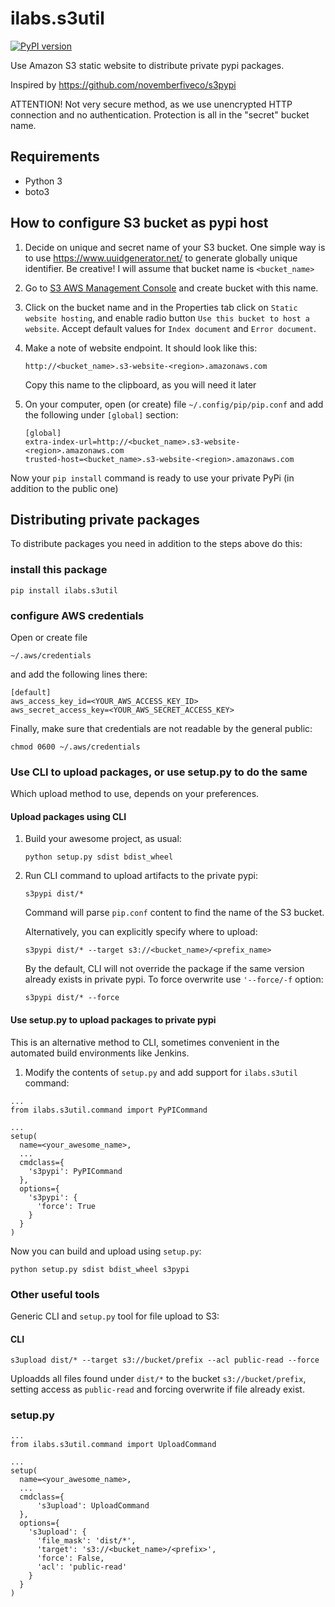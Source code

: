 # ilabs.s3util
[![PyPI version](https://badge.fury.io/py/ilabs.s3util.svg)](https://badge.fury.io/py/ilabs.s3util)

Use Amazon S3 static website to distribute private pypi packages.

Inspired by https://github.com/novemberfiveco/s3pypi

ATTENTION! Not very secure method, as we use unencrypted HTTP connection and
no authentication. Protection is all in the "secret" bucket name.

## Requirements

* Python 3
* boto3

## How to configure S3 bucket as pypi host

1. Decide on unique and secret name of your S3 bucket. One simple way is to
   use https://www.uuidgenerator.net/ to generate globally unique identifier.
   Be creative! I will assume that bucket name is `<bucket_name>`

2. Go to [S3 AWS Management Console](https://console.aws.amazon.com/s3/home)
   and create bucket with this name.

3. Click on the bucket name and in the Properties tab click on
   `Static website hosting`, and enable radio button
   `Use this bucket to host a website`. Accept default values for
   `Index document` and `Error document`.

4. Make a note of website endpoint. It should look like this:

   ```
   http://<bucket_name>.s3-website-<region>.amazonaws.com
   ```
   Copy this name to the clipboard, as you will need it later

5. On your computer, open (or create) file `~/.config/pip/pip.conf` and
   add the following under `[global]` section:

   ```
   [global]
   extra-index-url=http://<bucket_name>.s3-website-<region>.amazonaws.com
   trusted-host=<bucket_name>.s3-website-<region>.amazonaws.com
   ```

Now your `pip install` command is ready to use your private PyPi (in addition
to the public one)

## Distributing private packages

To distribute packages you need in addition to the steps above do this:

### install this package
```
pip install ilabs.s3util
```

### configure AWS credentials
Open or create file
```
~/.aws/credentials
```
and add the following lines there:
```
[default]
aws_access_key_id=<YOUR_AWS_ACCESS_KEY_ID>
aws_secret_access_key=<YOUR_AWS_SECRET_ACCESS_KEY>
```
Finally, make sure that credentials are not readable by the general public:
```
chmod 0600 ~/.aws/credentials
```

### Use CLI to upload packages, or use setup.py to do the same

Which upload method to use, depends on your preferences.

#### Upload packages using CLI

1. Build your awesome project, as usual:
   ```
   python setup.py sdist bdist_wheel
   ```
2. Run CLI command to upload artifacts to the private pypi:
   ```
   s3pypi dist/*
   ```
   Command will parse `pip.conf` content to find the name of the
   S3 bucket.

   Alternatively, you can explicitly specify where to upload:
   ```
   s3pypi dist/* --target s3://<bucket_name>/<prefix_name>
   ```

   By the default, CLI will not override the package if the same version already
   exists in private pypi. To force overwrite use `'--force/-f` option:
   ```
   s3pypi dist/* --force
   ```

#### Use setup.py to upload packages to private pypi   
This is an alternative method to CLI, sometimes convenient in the automated
build environments like Jenkins.

1. Modify the contents of `setup.py` and add support for `ilabs.s3util` command:
```
...
from ilabs.s3util.command import PyPICommand

...
setup(
  name=<your_awesome_name>,
  ...
  cmdclass={
    's3pypi': PyPICommand
  },
  options={
    's3pypi': {
      'force': True
    }
  }
)
```

Now you can build and upload using `setup.py`:

```
python setup.py sdist bdist_wheel s3pypi
```

### Other useful tools
Generic CLI and `setup.py` tool for file upload to S3:

#### CLI
```
s3upload dist/* --target s3://bucket/prefix --acl public-read --force
```

Uploadds all files found under `dist/*` to the bucket `s3://bucket/prefix`, setting
access as `public-read` and forcing overwrite if file already exist.

### setup.py
```
...
from ilabs.s3util.command import UploadCommand

...
setup(
  name=<your_awesome_name>,
  ...
  cmdclass={
      's3upload': UploadCommand
  },
  options={
    's3upload': {
      'file_mask': 'dist/*',
      'target': 's3://<bucket_name>/<prefix>',
      'force': False,
      'acl': 'public-read'
    }
  }
)
```
